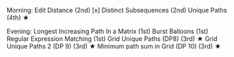 Morning: 
Edit Distance (2nd) [x]
Distinct Subsequences (2nd)
Unique Paths (4th) ★



Evening:
Longest Increasing Path In a Matrix (1st)
Burst Balloons (1st)
Regular Expression Matching (1st)
Grid Unique Paths (DP8) (3rd) ★
Grid Unique Paths 2 (DP 9) (3rd) ★
Minimum path sum in Grid (DP 10) (3rd) ★